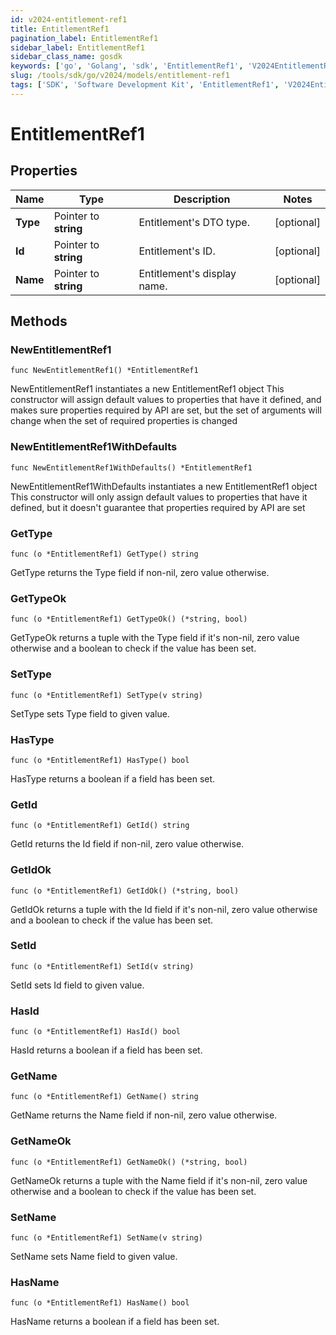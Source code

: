 ```yaml
---
id: v2024-entitlement-ref1
title: EntitlementRef1
pagination_label: EntitlementRef1
sidebar_label: EntitlementRef1
sidebar_class_name: gosdk
keywords: ['go', 'Golang', 'sdk', 'EntitlementRef1', 'V2024EntitlementRef1'] 
slug: /tools/sdk/go/v2024/models/entitlement-ref1
tags: ['SDK', 'Software Development Kit', 'EntitlementRef1', 'V2024EntitlementRef1']
---
```


# EntitlementRef1

## Properties

Name | Type | Description | Notes
------------ | ------------- | ------------- | -------------
**Type** | Pointer to **string** | Entitlement's DTO type. | [optional] 
**Id** | Pointer to **string** | Entitlement's ID. | [optional] 
**Name** | Pointer to **string** | Entitlement's display name. | [optional] 

## Methods

### NewEntitlementRef1

`func NewEntitlementRef1() *EntitlementRef1`

NewEntitlementRef1 instantiates a new EntitlementRef1 object
This constructor will assign default values to properties that have it defined,
and makes sure properties required by API are set, but the set of arguments
will change when the set of required properties is changed

### NewEntitlementRef1WithDefaults

`func NewEntitlementRef1WithDefaults() *EntitlementRef1`

NewEntitlementRef1WithDefaults instantiates a new EntitlementRef1 object
This constructor will only assign default values to properties that have it defined,
but it doesn't guarantee that properties required by API are set

### GetType

`func (o *EntitlementRef1) GetType() string`

GetType returns the Type field if non-nil, zero value otherwise.

### GetTypeOk

`func (o *EntitlementRef1) GetTypeOk() (*string, bool)`

GetTypeOk returns a tuple with the Type field if it's non-nil, zero value otherwise
and a boolean to check if the value has been set.

### SetType

`func (o *EntitlementRef1) SetType(v string)`

SetType sets Type field to given value.

### HasType

`func (o *EntitlementRef1) HasType() bool`

HasType returns a boolean if a field has been set.

### GetId

`func (o *EntitlementRef1) GetId() string`

GetId returns the Id field if non-nil, zero value otherwise.

### GetIdOk

`func (o *EntitlementRef1) GetIdOk() (*string, bool)`

GetIdOk returns a tuple with the Id field if it's non-nil, zero value otherwise
and a boolean to check if the value has been set.

### SetId

`func (o *EntitlementRef1) SetId(v string)`

SetId sets Id field to given value.

### HasId

`func (o *EntitlementRef1) HasId() bool`

HasId returns a boolean if a field has been set.

### GetName

`func (o *EntitlementRef1) GetName() string`

GetName returns the Name field if non-nil, zero value otherwise.

### GetNameOk

`func (o *EntitlementRef1) GetNameOk() (*string, bool)`

GetNameOk returns a tuple with the Name field if it's non-nil, zero value otherwise
and a boolean to check if the value has been set.

### SetName

`func (o *EntitlementRef1) SetName(v string)`

SetName sets Name field to given value.

### HasName

`func (o *EntitlementRef1) HasName() bool`

HasName returns a boolean if a field has been set.


